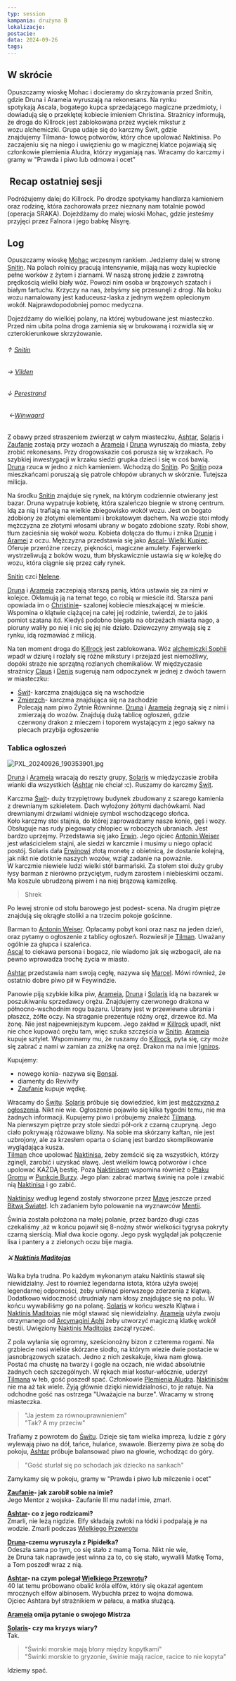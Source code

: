 ```yaml
---
typ: session
kampania: drużyna B
lokalizacje: 
postacie: 
data: 2024-09-26
tags: 
---
```

## W skrócie  
Opuszczamy wioskę Mohac i docieramy do skrzyżowania przed Snitin, gdzie Druna i Arameia wyruszają na rekonesans. Na rynku spotykają Ascala, bogatego kupca sprzedającego magiczne przedmioty, i dowiadują się o przeklętej kobiecie imieniem Christina. Strażnicy informują, że droga do Killrock jest zablokowana przez wyciek mikstur z wozu alchemiczki. Grupa udaje się do karczmy Świt, gdzie znajdujemy Tilmana- łowcę potworów, który chce upolować Naktinisa. Po zaczajeniu się na niego i uwięzieniu go w magicznej klatce pojawiają się członkowie plemienia Aludra, którzy wyganiają nas. Wracamy do karczmy i gramy w "Prawda i piwo lub odmowa i ocet”  
  
##  Recap ostatniej sesji  
Podróżujemy dalej do Killrock. Po drodze spotykamy handlarza kamieniem oraz rodzinę, która zachorowała przez nieznany nam totalnie powód (operacja SRAKA). Dojeżdżamy do małej wioski Mohac, gdzie jesteśmy przyjęci przez Falnora i jego babkę Nisyrę.  
## Log  
Opuszczamy wioskę [Mohac](../lokacje/Mohac.md) wczesnym rankiem. Jedziemy dalej w stronę [Snitin](../lokacje/Snitin.md). Na polach rolnicy pracują intensywnie, mijają nas wozy kupieckie pełne worków z żytem i ziarnami. W naszą stronę jedzie z zawrotną prędkością wielki biały wóz. Powozi nim osoba w brązowych szatach i białym fartuchu. Krzyczy na nas, żebyśmy się przesunęli z drogi. Na boku wozu namalowany jest kaduceusz-laska z jednym wężem oplecionym wokół. Najprawdopodobniej pomoc medyczna.  
  
Dojeżdżamy do wielkiej polany, na której wybudowane jest miasteczko. Przed nim ubita polna droga zamienia się w brukowaną i rozwidla się w czterokierunkowe skrzyżowanie.  
###### ↑ [Snitin](../lokacje/Snitin.md)  
###### → [Vilden](../lokacje/Vilden.md)  
###### ↓ [Perestrand](../lokacje/Perestrand.md)  
######  ←[Winwaard](../lokacje/Winwaard.md)  
  
Z obawy przed straszeniem zwierząt w całym miasteczku, [Ashtar](../postacie%20graczy/Ashtar.md), [Solaris](../postacie%20graczy/Solaris.md) i [Zaufanie](../postacie%20graczy/Zaufanie.md) zostają przy wozach a [Arameia](../postacie%20graczy/Arameia.md) i [Druna](../postacie%20graczy/Druna.md) wyruszają do miasta, żeby zrobić rekonesans. Przy drogowskazie coś porusza się w krzakach. Po szybkiej inwestygacji w krzaku siedzi grupka dzieci i się w coś bawią. [Druna](../postacie%20graczy/Druna.md) rzuca w jedno z nich kamieniem. Wchodzą do [Snitin](../lokacje/Snitin.md). Po [Snitin](../lokacje/Snitin.md) poza mieszkańcami poruszają się patrole chłopów ubranych w skórznie. Tutejsza milicja.  
  
Na środku [Snitin](../lokacje/Snitin.md) znajduje się rynek, na którym codziennie otwierany jest bazar. Druna wypatruje kobietę, która szaleńczo biegnie w stronę centrum. Idą za nią i trafiają na wielkie zbiegowisko wokół wozu. Jest on bogato zdobiony ze złotymi elementami i brokatowym dachem. Na wozie stoi młody mężczyzna ze złotymi włosami ubrany w bogato zdobione szaty. Robi show, tłum zacieśnia się wokół wozu. Kobieta dołącza do tłumu i znika [Drunie](../postacie%20graczy/Druna.md) i [Aramei](../postacie%20graczy/Arameia.md) z oczu. Mężczyzna przedstawia się jako [Ascal- Wielki Kupiec](../NPC/Ascal-%20Wielki%20Kupiec.md). Oferuje przeróżne rzeczy, piękności, magiczne amulety. Fajerwerki wystrzeliwują z boków wozu, tłum błyskawicznie ustawia się w kolejkę do wozu, która ciągnie się przez cały rynek.  
  
[Snitin](../lokacje/Snitin.md) czci [Nelene](../bogowie/Nelene.md).  
  
[Druna](../postacie%20graczy/Druna.md) i [Arameia](../postacie%20graczy/Arameia.md) zaczepiają starszą panią, która ustawia się za nimi w kolejce. Okłamują ją na temat tego, co robią w mieście itd. Starsza pani opowiada im o [Christinie](../NPC/Christina.md)- szalonej kobiecie mieszkającej w mieście. Wspomina o klątwie ciążącej na całej jej rodzinie, twierdzi, że to jakiś pomiot szatana itd. Kiedyś podobno biegała na obrzeżach miasta nago, a pioruny waliły po niej i nic się jej nie działo. Dziewczyny zmywają się z rynku, idą rozmawiać z milicją.  
  
Na ten moment droga do [Killrock](../lokacje/Killrock.md) jest zablokowana. Wóz [alchemiczki Sophii](Alchemiczka%C2%A0Sophia.md) wpadł w dziurę i rozlały się różne mikstury i przejazd jest niemożliwy, dopóki straże nie sprzątną rozlanych chemikaliów. W międzyczasie strażnicy [Claus](../NPC/Claus.md) i [Denis](../NPC/Denis.md) sugerują nam odpoczynek w jednej z dwóch tawern w miasteczku:  
- [Świt](../lokacje/%C5%9Awit.md)- karczma znajdująca się na wschodzie  
- [Zmierzch](../lokacje/Zmierzch.md)- karczma znajdująca się na zachodzie  
Polecają nam piwo Żytnie Równinne. [Druna](../postacie%20graczy/Druna.md) i [Arameia](../postacie%20graczy/Arameia.md) żegnają się z nimi i zmierzają do wozów. Znajdują dużą tablicę ogłoszeń, gdzie czerwony drakon z mieczem i toporem wystającym z jego sakwy na plecach przybija ogłoszenie  
### Tablica ogłoszeń  
  
![PXL_20240926_190353901.jpg](../media/PXL_20240926_190353901.jpg)  
  
[Druna](../postacie%20graczy/Druna.md) i [Arameia](../postacie%20graczy/Arameia.md) wracają do reszty grupy, [Solaris](../postacie%20graczy/Solaris.md) w międzyczasie zrobiła wianki dla wszystkich ([Ashtar](../postacie%20graczy/Ashtar.md) nie chciał :c). Ruszamy do karczmy [Świt](../lokacje/%C5%9Awit.md).  
  
Karczma [Świt](../lokacje/%C5%9Awit.md)- duży trzypiętrowy budynek zbudowany z szarego kamienia z drewnianym szkieletem. Dach wyłożony żółtymi dachówkami. Nad drewnianymi drzwiami widnieje symbol wschodzącego słońca.  
Koło karczmy stoi stajnia, do której zaprowadzamy nasze konie, gęś i wozy. Obsługuje nas rudy piegowaty chłopiec w roboczych ubraniach. Jest bardzo uprzejmy. Przedstawia się jako [Erwin](../NPC/Erwin.md). Jego ojciec [Antonin Weiser](Antonin%C2%A0Weiser.md) jest właścicielem stajni, ale siedzi w karczmie i musimy u niego opłacić postój. Solaris dała [Erwinowi](../NPC/Erwin.md) złotą monetę z obietnicą, że dostanie kolejną, jak nikt nie dotknie naszych wozów, wziął zadanie na poważnie.  
W karczmie niewiele ludzi wielki stół barmański. Za stołem stoi duży gruby łysy barman z nierówno przyciętym, rudym zarostem i niebieskimi oczami. Ma koszule ubrudzoną piwem i na niej brązową kamizelkę.  
  
> Shrek  
  
Po lewej stronie od stołu barowego jest podest- scena. Na drugim piętrze znajdują się okrągłe stoliki a na trzecim pokoje gościnne.  
  
Barman to [Antonin Weiser](Antonin%C2%A0Weiser.md). Opłacamy pobyt koni oraz nasz na jeden dzień, oraz pytamy o ogłoszenie z tablicy ogłoszeń. Rozwiesił je [Tilman](../NPC/Tilman.md). Uważany ogólnie za głupca i szaleńca.  
[Ascal](../NPC/Ascal-%20Wielki%20Kupiec.md) to ciekawa persona i bogacz, nie wiadomo jak się wzbogacił, ale na pewno wprowadza trochę życia w miasto.  
  
[Ashtar](../postacie%20graczy/Ashtar.md) przedstawia nam swoją cegłę, nazywa się [Marcel](../NPC/Marcel.md). Mówi również, że ostatnio dobre piwo pił w Feywindzie.  
  
Panowie piją szybkie kilka piw, [Arameia](../postacie%20graczy/Arameia.md), [Druna](../postacie%20graczy/Druna.md) i [Solaris](../postacie%20graczy/Solaris.md) idą na bazarek w poszukiwaniu sprzedawcy orężu. Znajdujemy czerwonego drakona w północno-wschodnim rogu bazaru. Ubrany jest w przewiewne ubrania i płaszcz, żółte oczy. Na straganie prezentuje różny oręż, drzewce itd. Ma żonę. Nie jest najpewniejszym kupcem. Jego zakład w [Killrock](../lokacje/Killrock.md) upadł, nikt nie chce kupować orężu tam, więc szuka szczęścia w [Snitin](../lokacje/Snitin.md). [Arameia](../postacie%20graczy/Arameia.md) kupuje sztylet. Wspominamy mu, że ruszamy do [Killrock](../lokacje/Killrock.md), pyta się, czy może się zabrać z nami w zamian za zniżkę na oręż. 
Drakon ma na imie [Igniros](../NPC/Igniros.md).  
  
Kupujemy:  
- nowego konia- nazywa się [Bonsai](../zwierz%C4%85tka/Bonsai.md).  
- diamenty do Revivify  
- [Zaufanie](../postacie%20graczy/Zaufanie.md) kupuje wędkę.  
  
Wracamy do [Świtu](../lokacje/%C5%9Awit.md). [Solaris](../postacie%20graczy/Solaris.md) próbuje się dowiedzieć, kim jest [mężczyzna z ogłoszenia](../NPC/%C5%81ysy%20poszukiwany%20go%C5%9B%C4%87.md). Nikt nie wie. Ogłoszenie pojawiło się kilka tygodni temu, nie ma żadnych informacji. Kupujemy piwo i próbujemy znaleźć [Tilmana](../NPC/Tilman.md).  
Na pierwszym piętrze przy stole siedzi pół-ork z czarną czupryną. Jego ciało pokrywają różowawe blizny. Na sobie ma skórzany kaftan, nie jest uzbrojony, ale za krzesłem oparta o ścianę jest bardzo skomplikowanie wyglądająca kusza.  
[Tilman](../NPC/Tilman.md) chce upolować [Naktinisa](Naktinis%C2%A0Maditojas.md), żeby zemścić się za wszystkich, którzy zginęli, zarobić i uzyskać sławę. Jest wielkim łowcą potworów i chce upolować KAŻDĄ bestię. Poza [Naktinisem](Naktinis%C2%A0Maditojas.md) wspomina również o [Ptaku Gromu](../Potwory/Ptak%20Gromu.md) w [Punkcie Burzy](../lokacje/Punkt%20Burzy.md). Jego plan: zabrać martwą świnię na pole i zwabić nią [Naktinisa](Naktinis%C2%A0Maditojas.md) i go zabić.  
  
[Naktinisy](Naktinis%C2%A0Maditojas.md) według legend zostały stworzone przez [Mavę](../bogowie/Mava.md) jeszcze przed [Bitwą Świateł](../wydarzenia/Bitwa%20%C5%9Awiate%C5%82.md). Ich zadaniem było polowanie na wyznawców [Mentii](../bogowie/Mentia.md).  
  
Świnia została położona na małej polanie, przez bardzo długi czas czekaliśmy ,aż w końcu pojawił się 8-nożny stwór wielkości tygrysa pokryty czarną sierścią. Miał dwa kocie ogony. Jego pysk wyglądał jak połączenie lisa i pantery a z zielonych oczu bije magia.  
##### ⚔ [Naktinis Maditojas](Naktinis%C2%A0Maditojas.md)  
Walka była trudna. Po każdym wykonanym ataku Naktinis stawał się niewidzialny. Jest to również legendarna istota, która użyła swojej legendarnej odporności, żeby uniknąć pierwszego zderzenia z klątwą. Dodatkowo widoczność utrudniały nam kłosy znajdujące się na polu. W końcu wywabiliśmy go na polanę. [Solaris](../postacie%20graczy/Solaris.md) w końcu weszła Klątwa i [Naktinis Maditojas](Naktinis%C2%A0Maditojas.md) nie mógł stawać się niewidzialny. [Arameia](../postacie%20graczy/Arameia.md) użyła zwoju otrzymanego od [Arcymagini Aphi](Arcymagini%C2%A0Aphi.md) żeby utworzyć magiczną klatkę wokół bestii. Uwięziony [Naktinis Maditojas](Naktinis%C2%A0Maditojas.md) zaczął ryczeć.  
  
Z pola wyłania się ogromny, sześcionożny bizon z czterema rogami. Na grzbiecie nosi wielkie skórzane siodło, na którym wiezie dwie postacie w jasnobrązowych szatach. Jedno z nich zeskakuje, kiwa nam głową. Postać ma chustę na twarzy i gogle na oczach, nie widać absolutnie żadnych cech szczególnych. W rękach miał kostur-włócznie, uderzył [Tilmana](../NPC/Tilman.md) w łeb, gość poszedł spać. Członkowie [Plemienia Aludra](Plemi%C4%99%C2%A0Aludra.md). [Naktinisów](Naktinis%C2%A0Maditojas.md) nie ma aż tak wiele. Żyją głównie dzięki niewidzialności, to je ratuje. Na odchodne gość nas ostrzega "Uważajcie na burze". Wracamy w stronę miasteczka.  
  
>"Ja jestem za równouprawnieniem"  
>"Tak? A my przeciw"  
  
Trafiamy z powrotem do [Świtu](../lokacje/%C5%9Awit.md). Dzieje się tam wielka impreza, ludzie z góry wylewają piwo na dół, tańce, hulańce, swawole. Bierzemy piwa ze sobą do pokoju, [Ashtar](../postacie%20graczy/Ashtar.md) próbuje balansować piwo na głowie, wchodząc do góry.  
  
>"Gość sturlał się po schodach jak dziecko na sankach"  
  
Zamykamy się w pokoju, gramy w "Prawda i piwo lub milczenie i ocet"  
  
**[Zaufanie](../postacie%20graczy/Zaufanie.md)- jak zarobił sobie na imie?**  
Jego Mentor z wojska- Zaufanie III mu nadał imie, zmarł.  
  
**[Ashtar](../postacie%20graczy/Ashtar.md)- co z jego rodzicami?**  
Zmarli, nie leżą nigdzie. Elfy składają zwłoki na łódki i podpalają je na wodzie. Zmarli podczas [Wielkiego Przewrotu](../wydarzenia/Wielki%20Przewr%C3%B3t.md)  
  
**[Druna](../postacie%20graczy/Druna.md)-czemu wyruszyła z Pipidełka?**  
Odeszła sama po tym, co się stało z mamą Toma. Nikt nie wie, że Druna tak naprawde jest winna za to, co się stało, wywalili Matkę Toma, a Tom poszedł wraz z nią.  
  
**[Ashtar](../postacie%20graczy/Ashtar.md)- na czym polegał [Wielkiego Przewrotu](../wydarzenia/Wielki%20Przewr%C3%B3t.md)?**  
40 lat temu próbowano obalić króla elfów, który się okazał agentem mrocznych elfów albinosem. Wybuchła przez to wojna domowa. Ojciec Ashtara był strażnikiem w pałacu, a matka służącą.  
  
**[Arameia](../postacie%20graczy/Arameia.md) omija pytanie o swojego Mistrza**  
  
**[Solaris](../postacie%20graczy/Solaris.md)- czy ma kryzys wiary?**  
Tak.  
  
>"Świnki morskie mają błony między kopytkami"  
>"Świnki morskie to gryzonie, świnie mają racice, racice to nie kopyta"  
  
Idziemy spać.